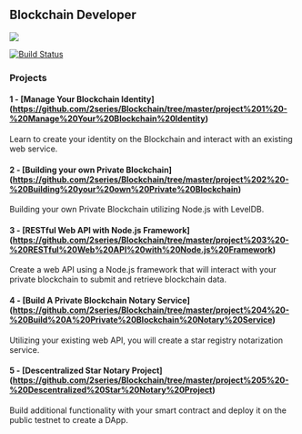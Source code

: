 ## Blockchain Developer

![](https://media.giphy.com/media/5Ko2Tcv5MGMuI/giphy.gif)

[![Build Status](https://semaphoreci.com/api/v1/ibrunotome/udacity-blockchain-developer-nanodegree/branches/master/badge.svg)](https://semaphoreci.com/ibrunotome/udacity-blockchain-developer-nanodegree)

### Projects

#### 1 - [Manage Your Blockchain Identity] (https://github.com/2series/Blockchain/tree/master/project%201%20-%20Manage%20Your%20Blockchain%20Identity)

Learn to create your identity on the Blockchain and interact with an existing web service.

#### 2 - [Building your own Private Blockchain] (https://github.com/2series/Blockchain/tree/master/project%202%20-%20Building%20your%20own%20Private%20Blockchain)

Building your own Private Blockchain utilizing Node.js with LevelDB.

#### 3 - [RESTful Web API with Node.js Framework] (https://github.com/2series/Blockchain/tree/master/project%203%20-%20RESTful%20Web%20API%20with%20Node.js%20Framework)

Create a web API using a Node.js framework that will interact with your private blockchain to submit and retrieve blockchain data.

#### 4 - [Build A Private Blockchain Notary Service] (https://github.com/2series/Blockchain/tree/master/project%204%20-%20Build%20A%20Private%20Blockchain%20Notary%20Service)

Utilizing your existing web API, you will create a star registry notarization service.

#### 5 - [Descentralized Star Notary Project] (https://github.com/2series/Blockchain/tree/master/project%205%20-%20Descentralized%20Star%20Notary%20Project)

Build additional functionality with your smart contract and deploy it on the public testnet to create a DApp.
